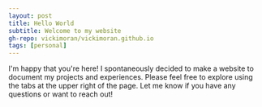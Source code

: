 ```yaml
---
layout: post
title: Hello World
subtitle: Welcome to my website
gh-repo: vickimoran/vickimoran.github.io
tags: [personal]
---
```


I'm happy that you're here! I spontaneously decided to make a website to document my projects and experiences. Please feel free to explore using the tabs at the upper right of the page. Let me know if you have any questions or want to reach out!
